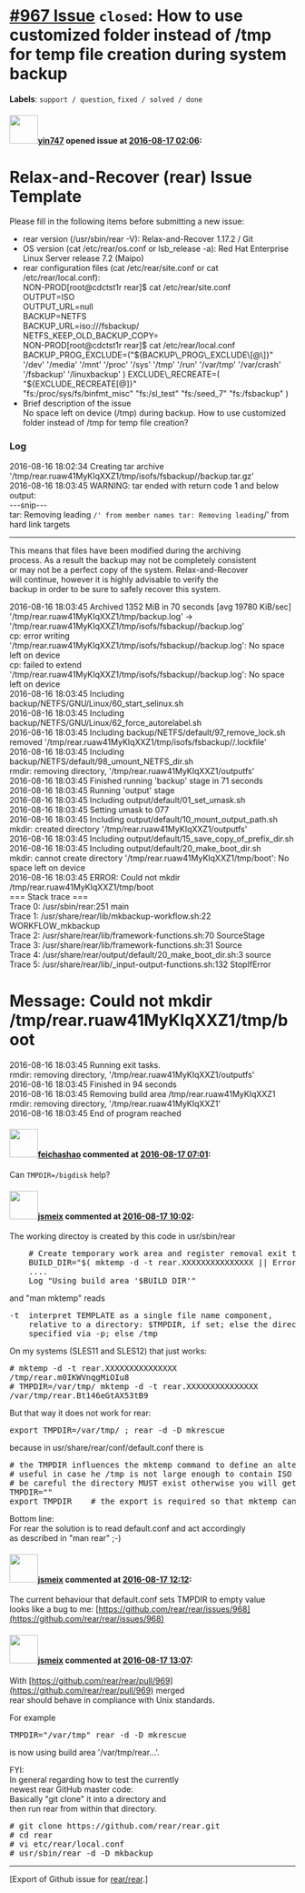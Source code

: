 [\#967 Issue](https://github.com/rear/rear/issues/967) `closed`: How to use customized folder instead of /tmp for temp file creation during system backup
=========================================================================================================================================================

**Labels**: `support / question`, `fixed / solved / done`

#### <img src="https://avatars.githubusercontent.com/u/16514554?v=4" width="50">[yin747](https://github.com/yin747) opened issue at [2016-08-17 02:06](https://github.com/rear/rear/issues/967):

Relax-and-Recover (rear) Issue Template
=======================================

Please fill in the following items before submitting a new issue:

-   rear version (/usr/sbin/rear -V): Relax-and-Recover 1.17.2 / Git
-   OS version (cat /etc/rear/os.conf or lsb\_release -a): Red Hat
    Enterprise Linux Server release 7.2 (Maipo)
-   rear configuration files (cat /etc/rear/site.conf or cat
    /etc/rear/local.conf):  
    NON-PROD\[root@cdctst1r rear\]$ cat /etc/rear/site.conf  
    OUTPUT=ISO  
    OUTPUT\_URL=null  
    BACKUP=NETFS  
    BACKUP\_URL=iso:///fsbackup/  
    NETFS\_KEEP\_OLD\_BACKUP\_COPY=  
    NON-PROD\[root@cdctst1r rear\]$ cat /etc/rear/local.conf  
    BACKUP\_PROG\_EXCLUDE=("${BACKUP\_PROG\_EXCLUDE\[@\]}"  
    '/dev' '/media' '/mnt' '/proc' '/sys' '/tmp' '/run' '/var/tmp'
    '/var/crash' '/fsbackup' '/linuxbackup' )  
    EXCLUDE\_RECREATE=( "${EXCLUDE\_RECREATE\[@\]}"  
    "fs:/proc/sys/fs/binfmt\_misc" "fs:/sl\_test" "fs:/seed\_7"
    "fs:/fsbackup" )
-   Brief description of the issue  
    No space left on device (/tmp) during backup. How to use customized
    folder instead of /tmp for temp file creation?

### Log

2016-08-16 18:02:34 Creating tar archive
'/tmp/rear.ruaw41MyKIqXXZ1/tmp/isofs/fsbackup//backup.tar.gz'  
2016-08-16 18:03:45 WARNING: tar ended with return code 1 and below
output:  
---snip---  
tar: Removing leading `/' from member names tar: Removing leading`/'
from hard link targets

------------------------------------------------------------------------

This means that files have been modified during the archiving  
process. As a result the backup may not be completely consistent  
or may not be a perfect copy of the system. Relax-and-Recover  
will continue, however it is highly advisable to verify the  
backup in order to be sure to safely recover this system.

2016-08-16 18:03:45 Archived 1352 MiB in 70 seconds \[avg 19780
KiB/sec\]  
'/tmp/rear.ruaw41MyKIqXXZ1/tmp/backup.log' -&gt;
'/tmp/rear.ruaw41MyKIqXXZ1/tmp/isofs/fsbackup//backup.log'  
cp: error writing
'/tmp/rear.ruaw41MyKIqXXZ1/tmp/isofs/fsbackup//backup.log': No space
left on device  
cp: failed to extend
'/tmp/rear.ruaw41MyKIqXXZ1/tmp/isofs/fsbackup//backup.log': No space
left on device  
2016-08-16 18:03:45 Including
backup/NETFS/GNU/Linux/60\_start\_selinux.sh  
2016-08-16 18:03:45 Including
backup/NETFS/GNU/Linux/62\_force\_autorelabel.sh  
2016-08-16 18:03:45 Including backup/NETFS/default/97\_remove\_lock.sh  
removed '/tmp/rear.ruaw41MyKIqXXZ1/tmp/isofs/fsbackup//.lockfile'  
2016-08-16 18:03:45 Including
backup/NETFS/default/98\_umount\_NETFS\_dir.sh  
rmdir: removing directory, '/tmp/rear.ruaw41MyKIqXXZ1/outputfs'  
2016-08-16 18:03:45 Finished running 'backup' stage in 71 seconds  
2016-08-16 18:03:45 Running 'output' stage  
2016-08-16 18:03:45 Including output/default/01\_set\_umask.sh  
2016-08-16 18:03:45 Setting umask to 077  
2016-08-16 18:03:45 Including
output/default/10\_mount\_output\_path.sh  
mkdir: created directory '/tmp/rear.ruaw41MyKIqXXZ1/outputfs'  
2016-08-16 18:03:45 Including
output/default/15\_save\_copy\_of\_prefix\_dir.sh  
2016-08-16 18:03:45 Including output/default/20\_make\_boot\_dir.sh  
mkdir: cannot create directory '/tmp/rear.ruaw41MyKIqXXZ1/tmp/boot': No
space left on device  
2016-08-16 18:03:45 ERROR: Could not mkdir
/tmp/rear.ruaw41MyKIqXXZ1/tmp/boot  
=== Stack trace ===  
Trace 0: /usr/sbin/rear:251 main  
Trace 1: /usr/share/rear/lib/mkbackup-workflow.sh:22
WORKFLOW\_mkbackup  
Trace 2: /usr/share/rear/lib/framework-functions.sh:70 SourceStage  
Trace 3: /usr/share/rear/lib/framework-functions.sh:31 Source  
Trace 4: /usr/share/rear/output/default/20\_make\_boot\_dir.sh:3
source  
Trace 5: /usr/share/rear/lib/\_input-output-functions.sh:132 StopIfError

Message: Could not mkdir /tmp/rear.ruaw41MyKIqXXZ1/tmp/boot
===========================================================

2016-08-16 18:03:45 Running exit tasks.  
rmdir: removing directory, '/tmp/rear.ruaw41MyKIqXXZ1/outputfs'  
2016-08-16 18:03:45 Finished in 94 seconds  
2016-08-16 18:03:45 Removing build area /tmp/rear.ruaw41MyKIqXXZ1  
rmdir: removing directory, '/tmp/rear.ruaw41MyKIqXXZ1'  
2016-08-16 18:03:45 End of program reached

#### <img src="https://avatars.githubusercontent.com/u/5936879?u=a7eba8a928ad88de6621bf5a84ebff69a8291dc1&v=4" width="50">[feichashao](https://github.com/feichashao) commented at [2016-08-17 07:01](https://github.com/rear/rear/issues/967#issuecomment-240329930):

Can `TMPDIR=/bigdisk` help?

#### <img src="https://avatars.githubusercontent.com/u/1788608?u=925fc54e2ce01551392622446ece427f51e2f0ce&v=4" width="50">[jsmeix](https://github.com/jsmeix) commented at [2016-08-17 10:02](https://github.com/rear/rear/issues/967#issuecomment-240368699):

The working directoy is created by this code in usr/sbin/rear

<pre>
    # Create temporary work area and register removal exit task:
    BUILD_DIR="$( mktemp -d -t rear.XXXXXXXXXXXXXXX || Error ...
    ....
    Log "Using build area '$BUILD_DIR'"
</pre>

and "man mktemp" reads

<pre>
-t  interpret TEMPLATE as a single file name component,
    relative to a directory: $TMPDIR, if set; else the directory
    specified via -p; else /tmp
</pre>

On my systems (SLES11 and SLES12) that just works:

<pre>
# mktemp -d -t rear.XXXXXXXXXXXXXXX
/tmp/rear.m0IKWVnqgMiOIu8
# TMPDIR=/var/tmp/ mktemp -d -t rear.XXXXXXXXXXXXXXX
/var/tmp/rear.Bt146eGtAX53tB9
</pre>

But that way it does not work for rear:

<pre>
export TMPDIR=/var/tmp/ ; rear -d -D mkrescue
</pre>

because in usr/share/rear/conf/default.conf there is

<pre>
# the TMPDIR influences the mktemp command to define an alternative basedir instead of /tmp
# useful in case he /tmp is not large enough to contain ISO images and/or backup archives
# be careful the directory MUST exist otherwise you will get an error by mktemp
TMPDIR=""
export TMPDIR    # the export is required so that mktemp can pickup the variable
</pre>

Bottom line:  
For rear the solution is to read default.conf and act accordingly  
as described in "man rear" ;-)

#### <img src="https://avatars.githubusercontent.com/u/1788608?u=925fc54e2ce01551392622446ece427f51e2f0ce&v=4" width="50">[jsmeix](https://github.com/jsmeix) commented at [2016-08-17 12:12](https://github.com/rear/rear/issues/967#issuecomment-240393185):

The current behaviour that default.conf sets TMPDIR to empty value  
looks like a bug to me:
[https://github.com/rear/rear/issues/968](https://github.com/rear/rear/issues/968)

#### <img src="https://avatars.githubusercontent.com/u/1788608?u=925fc54e2ce01551392622446ece427f51e2f0ce&v=4" width="50">[jsmeix](https://github.com/jsmeix) commented at [2016-08-17 13:07](https://github.com/rear/rear/issues/967#issuecomment-240405064):

With
[https://github.com/rear/rear/pull/969](https://github.com/rear/rear/pull/969)
merged  
rear should behave in compliance with Unix standards.

For example

<pre>
TMPDIR="/var/tmp" rear -d -D mkrescue
</pre>

is now using build area '/var/tmp/rear...'.

FYI:  
In general regarding how to test the currently  
newest rear GitHub master code:  
Basically "git clone" it into a directory and  
then run rear from within that directory.

<pre>
# git clone https://github.com/rear/rear.git
# cd rear
# vi etc/rear/local.conf
# usr/sbin/rear -d -D mkbackup
</pre>

------------------------------------------------------------------------

\[Export of Github issue for
[rear/rear](https://github.com/rear/rear).\]
